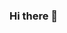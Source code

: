 ### Hi there 👋

<!--
**pj1987111/pj1987111** is a ✨ _special_ ✨ repository because its `README.md` (this file) appears on your GitHub profile.

Here are some ideas to get you started:

- 🔭 I’m currently working on iLogtail project.
-->

